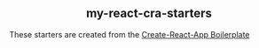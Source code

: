 <h2 style="text-align: center;">my-react-cra-starters</h2>
<p>These starters are created from the <a href="https://facebook.github.io/create-react-app/docs" target="_blank">Create-React-App Boilerplate</a></p>
